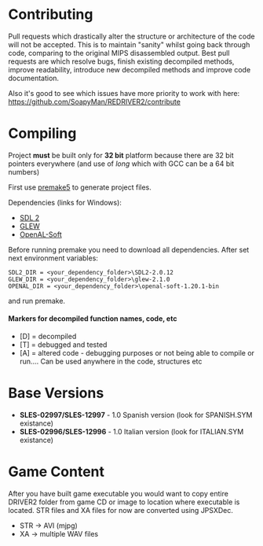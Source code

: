 # Contributing
Pull requests which drastically alter the structure or architecture of the code will not be accepted. 
This is to maintain "sanity" whilst going back through code, comparing to the original MIPS disassembled output.
Best pull requests are which resolve bugs, finish existing decompiled methods, improve readability, introduce new decompiled methods and improve code documentation.

Also it's good to see which issues have more priority to work with here:
https://github.com/SoapyMan/REDRIVER2/contribute

# Compiling
Project **must** be built only for **32 bit** platform because there are 32 bit pointers everywhere (and use of *long* which with GCC can be a 64 bit numbers)

First use [premake5](https://github.com/premake/premake-core/releases/download/v5.0.0-alpha15/premake-5.0.0-alpha15-windows.zip) to generate project files.

Dependencies (links for Windows):
- [SDL 2](https://www.libsdl.org/release/SDL2-devel-2.0.12-VC.zip)
- [GLEW](https://netix.dl.sourceforge.net/project/glew/glew/2.1.0/glew-2.1.0-win32.zip)
- [OpenAL-Soft](https://openal-soft.org/openal-binaries/openal-soft-1.20.1-bin.zip)

Before running premake you need to download all dependencies.
After set next environment variables:
```
SDL2_DIR = <your_dependency_folder>\SDL2-2.0.12
GLEW_DIR = <your_dependency_folder>\glew-2.1.0
OPENAL_DIR = <your_dependency_folder>\openal-soft-1.20.1-bin
```
and run premake.

#### Markers for decompiled function names, code, etc

- [D] = decompiled
- [T] = debugged and tested
- [A] = altered code - debugging purposes or not being able to compile or run.... Can be used anywhere in the code, structures etc

# Base Versions
- **SLES-02997/SLES-12997** - 1.0 Spanish version (look for SPANISH.SYM existance)
- **SLES-02996/SLES-12996** - 1.0 Italian version (look for ITALIAN.SYM existance)

# Game Content

After you have built game executable you would want to copy entire DRIVER2 folder from game CD or image to location where executable is located.
STR files and XA files for now are converted using JPSXDec. 
- STR -> AVI (mjpg) 
- XA -> multiple WAV files